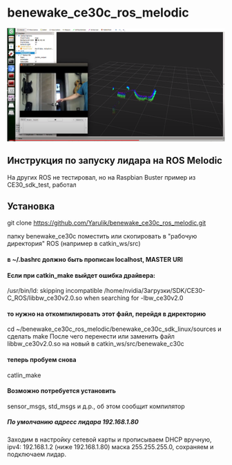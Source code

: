 # benewake_ce30c_ros_melodic
![Image alt](https://github.com/Yarulik/benewake_ce30c_ros_melodic/blob/main/CE30c.PNG)

## Инструкция по запуску лидара на ROS Melodic
На других ROS не тестировал, но на Raspbian Buster пример из CE30_sdk_test, работал

## Установка
git clone https://github.com/Yarulik/benewake_ce30c_ros_melodic.git

папку benewake_ce30c поместить или скопировать в "рабочую директория" ROS (например в catkin_ws/src)


#### в ~/.bashrc должно быть прописан localhost, MASTER URI


#### Если при catkin_make выйдет ошибка драйвера:
/usr/bin/ld: skipping incompatible /home/nvidia/Загрузки/SDK/CE30-C_ROS/libbw_ce30v2.0.so when searching for -lbw_ce30v2.0

#### то нужно на откомпилировать этот файл, перейдя в директорию 
cd ~/benewake_ce30c_ros_melodic/benewake_ce30c_sdk_linux/sources и сделать make 
После чего перенести или заменить файл libbw_ce30v2.0.so на новый в catkin_ws/src/benewake_c30c 

#### теперь пробуем снова 
catlin_make


#### Возможно потребуется установить 
sensor_msgs, std_msgs и д.р., об этом сообщит компилятор

##### По умолчанию адресс лидара 192.168.1.80
Заходим в настройку сетевой карты и прописываем DHCP вручную, ipv4: 192.168.1.2 (ниже 192.168.1.80) маска 255.255.255.0, сохраняем и подключаем лидар.

